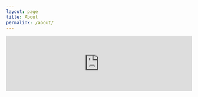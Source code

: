 ```yaml
---
layout: page
title: About
permalink: /about/
---
```



<style>
/* 内联样式隔离 */
#iframe-wrapper {
  width: 100%;
  overflow: hidden;
}

#iframe-content {
  width: 100%;
  border: none;
  display: block; /* 消除 iframe 默认的 inline 空隙 */
}
</style>

<div id="iframe-wrapper">
  <iframe 
    id="iframe-content"
    src="https://kwanwaipang.github.io/index.html" 
    onload="this.style.height = this.contentWindow.document.documentElement.scrollHeight + 'px'"
  ></iframe>
</div>

<script>
// 纯当前页面运行的脚本
document.getElementById('iframe-content').addEventListener('load', function() {
  try {
    const contentHeight = this.contentWindow.document.documentElement.scrollHeight;
    this.style.height = contentHeight +60+ 'px';//增加了高度
    // 添加窗口变化监听
    window.addEventListener('resize', () => {
      this.style.height = this.contentWindow.document.documentElement.scrollHeight + 'px';
    });
  } catch (error) {
    console.log('跨域保护机制触发，请确保被嵌入页面与本站同源');
  }
});
</script>


<!-- # Hi~ 👋
only for template

## 版权声明

博客文章是我原创文章，存档于_posts 文件夹下，版权归我所有，转载请与我联系获得授权许可。

This blog is my original work, archived in the _posts folder, and all rights are reserved. 
Please contact me for authorization before reusing or reposting. -->
